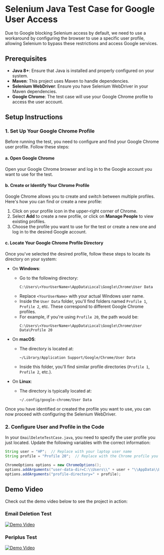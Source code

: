 # Selenium Java Test Case for Google User Access

Due to Google blocking Selenium access by default, we need to use a workaround by configuring the browser to use a specific user profile, allowing Selenium to bypass these restrictions and access Google services.

## Prerequisites

- **Java 8+**: Ensure that Java is installed and properly configured on your system.
- **Maven**: This project uses Maven to handle dependencies.
- **Selenium WebDriver**: Ensure you have Selenium WebDriver in your Maven dependencies.
- **Google Chrome**: The test case will use your Google Chrome profile to access the user account.

## Setup Instructions

### 1. Set Up Your Google Chrome Profile

Before running the test, you need to configure and find your Google Chrome user profile. Follow these steps:

#### a. Open Google Chrome
Open your Google Chrome browser and log in to the Google account you want to use for the test.

#### b. Create or Identify Your Chrome Profile

Google Chrome allows you to create and switch between multiple profiles. Here's how you can find or create a new profile:

1. Click on your profile icon in the upper-right corner of Chrome.
2. Select **Add** to create a new profile, or click on **Manage People** to view existing profiles.
3. Choose the profile you want to use for the test or create a new one and log in to the desired Google account.

#### c. Locate Your Google Chrome Profile Directory

Once you've selected the desired profile, follow these steps to locate its directory on your system:

- On **Windows**:
    - Go to the following directory:
      ```
      C:\Users\<YourUserName>\AppData\Local\Google\Chrome\User Data
      ```
    - Replace `<YourUserName>` with your actual Windows user name.
    - Inside the `User Data` folder, you'll find folders named `Profile 1`, `Profile 2`, etc. These correspond to different Google Chrome profiles.
    - For example, if you're using `Profile 20`, the path would be:
      ```
      C:\Users\<YourUserName>\AppData\Local\Google\Chrome\User Data\Profile 20
      ```

- On **macOS**:
    - The directory is located at:
      ```
      ~/Library/Application Support/Google/Chrome/User Data
      ```
    - Inside this folder, you'll find similar profile directories (`Profile 1`, `Profile 2`, etc.).

- On **Linux**:
    - The directory is typically located at:
      ```
      ~/.config/google-chrome/User Data
      ```

Once you have identified or created the profile you want to use, you can now proceed with configuring the Selenium WebDriver.

### 2. Configure User and Profile in the Code

In your `EmailDeleteTestCase.java`, you need to specify the user profile you just located. Update the following variables with the correct information:

```java
String user = "HP";  // Replace with your laptop user name
String profile = "Profile 20";  // Replace with the Chrome profile you want to use

ChromeOptions options = new ChromeOptions();
options.addArguments("user-data-dir=C:\\Users\\" + user + "\\AppData\\Local\\Google\\Chrome\\User Data");
options.addArguments("profile-directory=" + profile);
```

## Demo Video

Check out the demo video below to see the project in action:

### Email Deletion Test
[![Demo Video](https://img.youtube.com/vi/ihqsVoWJxhk/0.jpg)](https://www.youtube.com/watch?v=ihqsVoWJxhk)

### Periplus Test 
[![Demo Video](https://img.youtube.com/vi/lDqjy8lL_xk/0.jpg)](https://www.youtube.com/watch?v=lDqjy8lL_xk)

